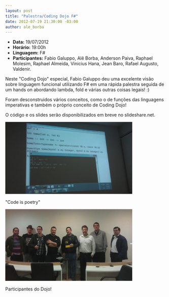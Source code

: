```yaml
--- 
layout: post
title: "Palestra/Coding Dojo F#"
date: 2012-07-19 21:30:00 -03:00
author: ale_borba
---
```


+ **Data:** 19/07/2012
+ **Horário:** 19:00h
+ **Linguagem:** F#
+ **Participantes:** Fabio Galuppo, Alê Borba, Anderson Paiva, Raphael Molesim, Raphael Almeida, Vinicius Hana, Jean Baro, Rafael Augusto, Valdenir.   

Neste "Coding Dojo" especial, Fabio Galuppo deu uma excelente visão sobre linguagem funcional utilizando F# em uma rápida palestra
seguida de um hands on abordando lambda, fold e várias outras coisas legais! :)

Foram desconstruidos vários conceitos, como o de funções das linguagens imperativas e também o próprio conceito de Coding Dojo!

O código e os slides serão disponibilizados em breve no slideshare.net.

<img src="/wp-content/uploads/2012/07/desconstruindofuncoes.jpg" alt="Desconstruindo Funções!" title="Desconstruindo Funções" width="400" heigh="200" />

"Code is poetry"

<img src="/wp-content/uploads/2012/07/participantesdojofsharp.jpg" alt="Participantes Dojo F#" title="Participantes Dojo F#" width="400" heigh="200" />

Participantes do Dojo!
